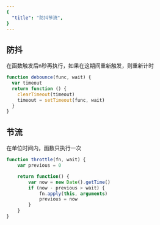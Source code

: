 ```yaml
---
{
  "title": "防抖节流",
}
---
```


## 防抖

在函数触发后n秒再执行，如果在这期间重新触发，则重新计时
```js
function debounce(func, wait) {
  var timeout
  return function () {
    clearTimeout(timeout)
    timeout = setTimeout(func, wait)
  }
}
```

## 节流

在单位时间内，函数只执行一次
```js
function throttle(fn, wait) {
	var previous = 0

	return function() {
		var now = new Date().getTime()
		if (now - previous > wait) {
			fn.apply(this, arguments)
			previous = now
		}
	}
}
```